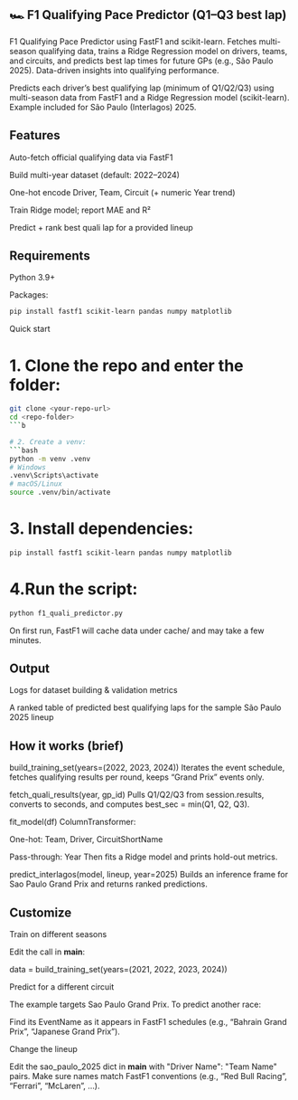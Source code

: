 ## 🏎️ F1 Qualifying Pace Predictor (Q1–Q3 best lap)

F1 Qualifying Pace Predictor using FastF1 and scikit-learn. Fetches multi-season qualifying data, trains a Ridge Regression model on drivers, teams, and circuits, and predicts best lap times for future GPs (e.g., São Paulo 2025). Data-driven insights into qualifying performance.



Predicts each driver’s best qualifying lap (minimum of Q1/Q2/Q3) using multi-season data from FastF1 and a Ridge Regression model (scikit-learn). Example included for São Paulo (Interlagos) 2025.

## Features

Auto-fetch official qualifying data via FastF1

Build multi-year dataset (default: 2022–2024)

One-hot encode Driver, Team, Circuit (+ numeric Year trend)

Train Ridge model; report MAE and R²

Predict + rank best quali lap for a provided lineup

## Requirements

Python 3.9+

Packages:

```bash
pip install fastf1 scikit-learn pandas numpy matplotlib
```

Quick start

# 1. Clone the repo and enter the folder:

```bash
git clone <your-repo-url>
cd <repo-folder>
```b

# 2. Create a venv:
```bash
python -m venv .venv
# Windows
.venv\Scripts\activate
# macOS/Linux
source .venv/bin/activate
```


# 3. Install dependencies:
```bash
pip install fastf1 scikit-learn pandas numpy matplotlib
```


# 4.Run the script:
```bash
python f1_quali_predictor.py
```


On first run, FastF1 will cache data under cache/ and may take a few minutes.

## Output

Logs for dataset building & validation metrics

A ranked table of predicted best qualifying laps for the sample São Paulo 2025 lineup


## How it works (brief)

build_training_set(years=(2022, 2023, 2024))
Iterates the event schedule, fetches qualifying results per round, keeps “Grand Prix” events only.

fetch_quali_results(year, gp_id)
Pulls Q1/Q2/Q3 from session.results, converts to seconds, and computes best_sec = min(Q1, Q2, Q3).

fit_model(df)
ColumnTransformer:

One-hot: Team, Driver, CircuitShortName

Pass-through: Year
Then fits a Ridge model and prints hold-out metrics.

predict_interlagos(model, lineup, year=2025)
Builds an inference frame for Sao Paulo Grand Prix and returns ranked predictions.

## Customize
Train on different seasons

Edit the call in __main__:

data = build_training_set(years=(2021, 2022, 2023, 2024))

Predict for a different circuit

The example targets Sao Paulo Grand Prix. To predict another race:

Find its EventName as it appears in FastF1 schedules (e.g., “Bahrain Grand Prix”, “Japanese Grand Prix”).

Change the lineup

Edit the sao_paulo_2025 dict in __main__ with "Driver Name": "Team Name" pairs.
Make sure names match FastF1 conventions (e.g., “Red Bull Racing”, “Ferrari”, “McLaren”, …).
